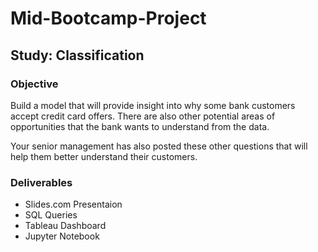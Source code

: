 # Mid-Bootcamp-Project
## Study: Classification
### Objective
Build a model that will provide insight into why some bank customers accept credit card offers. There are also other potential areas of opportunities that the bank wants to understand from the data.

Your senior management has also posted these other questions that will help them better understand their customers.

### Deliverables
- Slides.com Presentaion
- SQL Queries
- Tableau Dashboard
- Jupyter Notebook 
